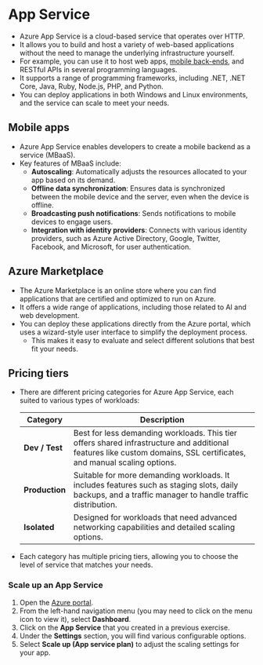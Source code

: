 # App Service

- Azure App Service is a cloud-based service that operates over HTTP.
- It allows you to build and host a variety of web-based applications without the need to manage the underlying infrastructure yourself.
- For example, you can use it to host web apps, [mobile back-ends](#mobile-apps), and RESTful APIs in several programming languages.
- It supports a range of programming frameworks, including .NET, .NET Core, Java, Ruby, Node.js, PHP, and Python.
- You can deploy applications in both Windows and Linux environments, and the service can scale to meet your needs.

## Mobile apps

- Azure App Service enables developers to create a mobile backend as a service (MBaaS).
- Key features of MBaaS include:
  - **Autoscaling**: Automatically adjusts the resources allocated to your app based on its demand.
  - **Offline data synchronization**: Ensures data is synchronized between the mobile device and the server, even when the device is offline.
  - **Broadcasting push notifications**: Sends notifications to mobile devices to engage users.
  - **Integration with identity providers**: Connects with various identity providers, such as Azure Active Directory, Google, Twitter, Facebook, and Microsoft, for user authentication.

## Azure Marketplace

- The Azure Marketplace is an online store where you can find applications that are certified and optimized to run on Azure.
- It offers a wide range of applications, including those related to AI and web development.
- You can deploy these applications directly from the Azure portal, which uses a wizard-style user interface to simplify the deployment process.
  - This makes it easy to evaluate and select different solutions that best fit your needs.

## Pricing tiers

- There are different pricing categories for Azure App Service, each suited to various types of workloads:

  | Category  | Description  |
  | --------- | ------------ |
  | **Dev / Test** | Best for less demanding workloads. This tier offers shared infrastructure and additional features like custom domains, SSL certificates, and manual scaling options. |
  | **Production** | Suitable for more demanding workloads. It includes features such as staging slots, daily backups, and a traffic manager to handle traffic distribution. |
  | **Isolated** | Designed for workloads that need advanced networking capabilities and detailed scaling options. |

- Each category has multiple pricing tiers, allowing you to choose the level of service that matches your needs.

### Scale up an App Service

1. Open the [Azure portal](https://portal.azure.com).
2. From the left-hand navigation menu (you may need to click on the menu icon to view it), select **Dashboard**.
3. Click on the **App Service** that you created in a previous exercise.
4. Under the **Settings** section, you will find various configurable options.
5. Select **Scale up (App service plan)** to adjust the scaling settings for your app.
